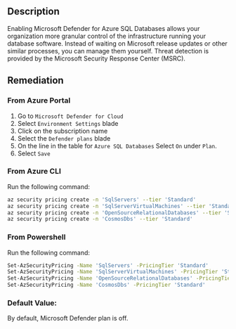 ## Description

Enabling Microsoft Defender for Azure SQL Databases allows your organization more granular control of the infrastructure running your database software. Instead of waiting on Microsoft release updates or other similar processes, you can manage them yourself. Threat detection is provided by the Microsoft Security Response Center (MSRC).

## Remediation

### From Azure Portal

  1. Go to `Microsoft Defender for Cloud`
  2. Select `Environment Settings` blade
  3. Click on the subscription name
  4. Select the `Defender plans` blade
  5. On the line in the table for `Azure SQL Databases` Select `On` under `Plan`.
  6. Select `Save`

### From Azure CLI

Run the following command:

```bash
az security pricing create -n 'SqlServers' --tier 'Standard'
az security pricing create -n 'SqlServerVirtualMachines' --tier 'Standard'
az security pricing create -n 'OpenSourceRelationalDatabases' --tier 'Standard'
az security pricing create -n 'CosmosDbs' --tier 'Standard'
```

### From Powershell

Run the following command:

```bash
Set-AzSecurityPricing -Name 'SqlServers' -PricingTier 'Standard'
Set-AzSecurityPricing -Name 'SqlServerVirtualMachines' -PricingTier 'Standard'
Set-AzSecurityPricing -Name 'OpenSourceRelationalDatabases' -PricingTier 'Standard'
Set-AzSecurityPricing -Name 'CosmosDbs' -PricingTier 'Standard'
```

### Default Value:

By default, Microsoft Defender plan is off.